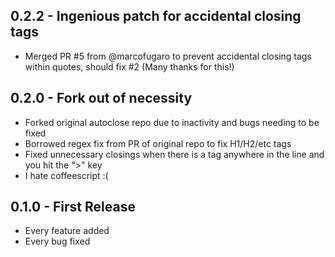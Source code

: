 ## 0.2.2 - Ingenious patch for accidental closing tags
* Merged PR #5 from @marcofugaro to prevent accidental closing tags within quotes, should fix #2 (Many thanks for this!)

## 0.2.0 - Fork out of necessity
* Forked original autoclose repo due to inactivity and bugs needing to be fixed
* Borrowed regex fix from PR of original repo to fix H1/H2/etc tags
* Fixed unnecessary closings when there is a tag anywhere in the line and you hit the ">" key
* I hate coffeescript :(

## 0.1.0 - First Release
* Every feature added
* Every bug fixed
